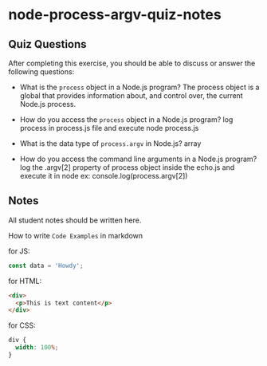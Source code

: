 # node-process-argv-quiz-notes

## Quiz Questions

After completing this exercise, you should be able to discuss or answer the following questions:

- What is the `process` object in a Node.js program?
  The process object is a global that provides information about, and control over, the current Node.js process.

- How do you access the `process` object in a Node.js program?
  log process in process.js file and execute node process.js

- What is the data type of `process.argv` in Node.js?
  array
- How do you access the command line arguments in a Node.js program?
  log the .argv[2] property of process object inside the echo.js and execute it in node ex: console.log(process.argv[2])

## Notes

All student notes should be written here.

How to write `Code Examples` in markdown

for JS:

```javascript
const data = 'Howdy';
```

for HTML:

```html
<div>
  <p>This is text content</p>
</div>
```

for CSS:

```css
div {
  width: 100%;
}
```
